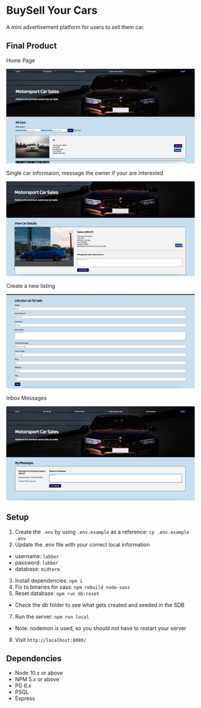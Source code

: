 # BuySell Your Cars

A mini advertisement platform for users to sell them car.

## Final Product

Home Page

!["Home Page"](./screenshot/HomePage.png)

Single car informaion, message the owner if your are interested

!["Car Info"](./screenshot/CarInfo.png)

Create a new listing

!["Create Listing"](./screenshot/CreateListing.png)

Inbox Messages

!["Your Messages"](./screenshot/Message.png)

## Setup

1. Create the `.env` by using `.env.example` as a reference: `cp .env.example .env`
2. Update the .env file with your correct local information 
  - username: `labber` 
  - password: `labber` 
  - database: `midterm`
3. Install dependencies: `npm i`
4. Fix to binaries for sass: `npm rebuild node-sass`
5. Reset database: `npm run db:reset`
  - Check the db folder to see what gets created and seeded in the SDB
7. Run the server: `npm run local`
  - Note: nodemon is used, so you should not have to restart your server
8. Visit `http://localhost:8080/`

## Dependencies

- Node 10.x or above
- NPM 5.x or above
- PG 6.x
- PSQL
- Express
